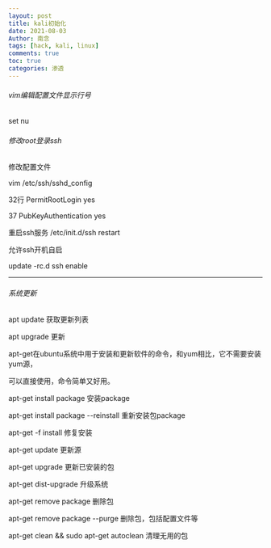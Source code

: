 ```yaml
---
layout: post
title: kali初始化
date: 2021-08-03
Author: 南念
tags: [hack, kali, linux]
comments: true
toc: true
categories: 渗透
---
```




###### vim编辑配置文件显示行号 

set nu

###### 修改root登录ssh

修改配置文件

vim /etc/ssh/sshd_config

<!-- more -->

32行 PermitRootLogin  yes

37    PubKeyAuthentication yes

重启ssh服务 /etc/init.d/ssh restart

允许ssh开机自启

update -rc.d ssh enable



------



###### 系统更新

apt update  获取更新列表

apt upgrade   更新

apt-get在ubuntu系统中用于安装和更新软件的命令，和yum相比，它不需要安装yum源，

可以直接使用，命令简单又好用。

apt-get install package 安装package

apt-get install package --reinstall 重新安装包package

apt-get -f install 修复安装

apt-get update 更新源

apt-get upgrade 更新已安装的包

apt-get dist-upgrade 升级系统

apt-get remove package 删除包

apt-get remove package --purge 删除包，包括配置文件等

apt-get clean && sudo apt-get autoclean 清理无用的包
